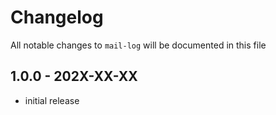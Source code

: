 # Changelog

All notable changes to `mail-log` will be documented in this file

## 1.0.0 - 202X-XX-XX

- initial release
